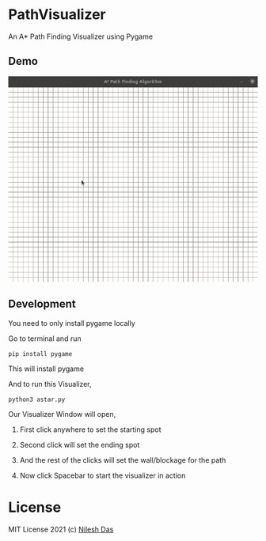 # PathVisualizer
An A* Path Finding Visualizer using Pygame

## Demo
![alt-text](demo.gif)

## Development
You need to only install pygame locally

Go to terminal and run
```
pip install pygame
```

This will install pygame

And to run this Visualizer, 
```
python3 astar.py
```

Our Visualizer Window will open, 

1. First click anywhere to set the starting spot

2. Second click will set the ending spot

3. And the rest of the clicks will set the wall/blockage for the path

4. Now click Spacebar to start the visualizer in action

# License
MIT License 2021 (c) [Nilesh Das](LICENSE)

